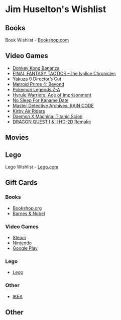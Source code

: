 # Jim Huselton's Wishlist

## Books

Book Wishlist - [Bookshop.com](https://bookshop.org/wishlists/18da2f2bc0a7ce168b8badd0579e148578f76a9a)

## Video Games

- [Donkey Kong Bananza](https://www.costco.com/p/-/donkey-kong-bananza-nintendo-switch-2/4000373240?catalogId=10701&langId=-1&partNumber=4000373240&storeId=10301&krypto=mw1yAOydj2gZMLhXIDlPsC7qhLLmbE7myDI5DeNXOSXtQSVAephoMkS1jfg%2F4RjrYu%2BvC%2FjtjmN%2FeXalZCMx86LfPTIdhRNsPeeIir7vBWKrKq%2FQ5XFzIwM2l9uYWZd2lRRmRA813igIRB0GK2wIfkTtcDt3DbEs0vp9UHYDWO8lcsVjuoSobF2Spts23YPlzBFpcix2GzUFee5MorkLJJ5c8PPVKsFF3y1ThqpSDQQzASXohMjBeOGSOkNNTgSNDJALdrZlxvdv4Cr%2B1IVqIIK4bgBH7SifuuMNtUTvx8yX0oeCjpL8duA9A6Ow5ZuOk7S6Mxs4l7AerZ%2FFVz4NHckDVSRsWEMC0ZCrk4SUqIPbZeU7yQ3FMyBIriDxPRKsZFPMB7In4OaaXPq0ekyk07wjN6QABvYAIdpRRwRoj3RrJ%2BvJ%2BAycAB6ITMwZAl%2F3p3Wl5%2BiuOLvU6BHe8WpVi16S3aGmROR9uDFCUEkQ7p55ZePXO%2FU0Tak%2BWo1%2Fmg6ih0bTODeP1bQmp0SSX5f4B3RLzY8j6zCx2KhwMy2LTBWk0a9I3nb4MRq8%2BQIC4ggfVogXBloIv0Rdb4tAh1x4CwgWLa5ZBb0Kdyodri4jfUQlU%2Bt3RbeVk4%2BaBveDkArh2ollHctb7cXFlxlnMda0etN9Zv1qF%2FbSs00TNM%2F%2FWH7SfBqMWrpOjgLG9%2BIEWAa%2F61hc3AygxgNna9McnWVymx3MoxCk9ii1lqJR0kG0bJmdu1%2FhqHL4qH315U8LQGAVkZS%2BarbT4TL1VVA62RgisEdoR%2F3sXfHjjDHDkxnWBYZdvwDaxfNCSHrFnX8v8qbw%2B8UAapicnhEfWEvdj14jVRpj7enBjvX1Ptb7YkwhjwfsblbN2gW%2FAC4OMFYRHWhvxxoF1nQKVVZriSzxMgu7UtlNTwzv1kdiqz57q2FYRPYcNMgG4x9UDNXcRpiteTKs%2BX1GssgFPxZ0pNUsg7Sfu9qSFjoNuuthGa6d89KsmP1PR1j2YBQv4HLXcR1fR%2F12IF6T2Qevv4rfA31lj45vdd2m%2B1CMQRufGocnv5tflcPsEvd85SM%2B2h7Pr3i9hX6QUUTcasdhd5KtwZlBbcFUsBTqJH92jkhGVF3ZuWg9bgTE%2BpppJe8jmTLK39tGe%2BkDLhIfeNvDPyMPZNJW6y8PW5YZ6Wb7tjq33m7X2sQTqaAUkYtvmgiXuU48tinFWQO%2FLqEdzgYReSnsQ%2Fs31geyMolFz8jOrfXfpYTS1H93R2uflny0lLVcFbrIBAnv4OtSsGuEISxT4UGjaLx%2BRodt%2F5xBreulbvatzR9ScpFK7iJnNoc1ipNdCh%2BLMvZHs%2F%2B4H0dqsZa3Yhr2O5v0FUQHivVqxaiBYu%2BzpnYLz3c83yiX2fJ683BfFamtM2zrahoYgSZeGnV4WU4QKHqg7hXIfu29G5qXsTBdhICqxYdKwoNYOdJiICUHo%2B00ne6gvV1wj3TOG%2B5wpaBEorIQETQk%2FM6EGg9ipmi2iuQn5pYCum%2BLEqAyGK9nAThv8PJpu7n7jTdlXnCRT09eJo1RL%2BipiJ7b7RnpFREhF%2FWo0yc7Ql7TPBUgfGzEqZ3Aa%2FfllGVJ7nh1cPKVSb5BnKJFLq1iIw5siBBkB3xn4AUZvuEIFeV%2B3kz6GEzz6c5%2F5PFvq0aixePAWLKkVWfPO3l5VxyRMYZ35EV0fSqV8WlOekmep7T5knuB%2BpQRr5R2l2SytuJWQ64ujgFoO8Y%2FXOVW9XwMDC%2F03LhpwwIffw9j5TSOYkFgZTJ%2Bwyz2u9r3i62JjKgY8mrZkBB8ieOMM8NSPBVVSBUgYfvO0Tj5YyKg9byV28VH9VTxefU2M73QIjSjV7g1)
- [FINAL FANTASY TACTICS –The Ivalice Chronicles](https://www.bestbuy.com/product/final-fantasy-tactics-the-ivalice-chronicles-nintendo-switch/JXL9RG8PXC)
- [Yakuza 0 Director’s Cut](https://www.bestbuy.com/product/yakuza-0-directors-cut-nintendo-switch-2/J7JHG52GQH)
- [Metroid Prime 4: Beyond](https://www.bestbuy.com/product/metroid-prime-4-beyond-nintendo-switch-2-nintendo-switch-2/J7GSL5JFV6)
- [Pokemon Legends Z-A](https://www.costco.com/p/-/pokmon-legends-z-a-nintendo-switch-2/4000397054?catalogId=10701&langId=-1&partNumber=4000397054&storeId=10301&krypto=TThpRGPbl6Pw4WbK5o3bnrc%2BLH22Z1WRO8zjvwTIKU4eRTF5a2AEp5OAygkLxfu4lDmvFtW6rGvU7MLTmgVRpIXqQDRKab0NOTS6e7vINd2gtPHtw%2Bt7LOPFpCPNX9C6dsC0aKSeRLopQSUpdZeeYheB3DXnb%2F6%2Bj%2FiCG8i%2FABfv4aE%2Fw6FF%2BncsjIavRH9O9WZsBrm0MZqajL490gU%2BX44q%2B7q5FvFUqcSj0CNSj4Kqhz%2BA6p5CLXMK1xGMPKBk21jLkTKSVQzHpdIaWSKIiOJmC40TFad8BXkj6%2BlgQrDFOWBKsiRib1lOBDj6nbzZXdkah7YZSIjU9khBc%2FgYcQ5yC%2FhfDERtDikcHYGCurF9qUTqP%2BeJPfxYQIbcRRUjxY68hAV80aS5e5lRzssn78MSoP4TOKiZNRb3QLf66NbX1%2FKY2mzEjG29bHds63U%2BPkOR4NkC%2FaXPO1mdee5V1bEJYvD3a2R2YsT551McxpJXqZrk6wN01z65dZezLlfMzI3slfe5CCmXp3p1K3A5CZBilI%2FDbpMtuEMuD34H%2FMuJBStsEKRY2aRILIw7dVfoAO0Xu49hA0Vu2lxrMASsQyXKg7n1p5bukhszgIZ%2BMrCAUFdGKwCnaymdAmqWcHcPJgl69ndB0K9Y3vZL75nRsmFA0J2rLiYBG746FbhevPmhY%2BRKfhW7Qm6aYHGGIJOuMZd%2FQfYgrLxGLS89MICEtHbg0RwmQ1JAccPaStGMHNuWKP0qPgiLxUkayxPEh13F29d0WxRU%2F3on6uE5J9TMK7e%2BiAY6JvQ8XFXfPfVlokNem4YmDQZE1eSXlL6MqUaVgvOGM1xMAXbbzZqpRNDSI6BXyrAokYiPs4V7wR4yBeS2yW85tp%2FBL%2BDKBX0OKnF3LYuacWATTxKvF3S9%2FlXLMHT7KpKU2PPe1zLAke28h7w7Cx0kIrRZca5enH4wBXHyrhB1DqvZy5fe11qlQgwQTf1NDxghJ1lW5Wl3cJrA7ybJfD2BEdc046d4oveqdKFBs0ih2jQxRVT5eKResy5MNyVucPBdo%2BTa8qacQACTj3xSgoQce89GGXewNiZz0eSxdCCWNwRDDr1MddSGsNtYK%2FWoIWXlYmbVArslRQOzNGEKSvabnCn96%2BbzjQHFYgHexE2OCMGdvUxRovLEub9iA5m4rcuTIwDUv8EnWGn9%2BfZZHzdV%2BA7p%2BhzJfgbAMmzEvwk8VFNttokMThgonJLsAPIc516xAL05fXHCuLuYMVsuA%2BFnJkOleszLC0pp6xiVo0u62vITUMYzppqP9SzoQB9BGxCEWr4Vb%2FTMbY%2FwFAL%2F5msFJaiMUZJSSXo5YNLzxdxZ3z2s6NXER2WmdtoDHAdRuW66KuQVfP7YPrfmNlTr7t336qtg6qjae7y9W3K6auOlqgzp9a15X9biEoZY%2Bz5grE%2BzdCITqixexNqUmrCcYmf8jcj9H8prQuBzz2YOr7qDJ2aJlbKR0Iv6lkiU48dRJptu8hPjkRq2EYb%2BPwhf0yJTX92ct09yxA68dbSk%2BajzteqiZ90WGd0%2FIkj%2F%2F8anqxO89V8TkEMQeV1EWXTfy0V%2BzTqLd8bxlCmCQXHKffgi9t4uqDrIlukyZ6KXUWetAasAV1EcGac2wg8XFXfek3QmtOeiXJuEApv5IKzhZXeMFh9RF%2B84Biih8swTF7R1guOzvg64bq2x8bBdry4xgplqZLe%2F0Z4RCInRD3Gw%2FMp4F%2FhUTBwz9C2gwnbOIR2XR8Dbguil9a7JdJq6cu%2BvleX95VUq%2FUG4kArTExSfEbeiWbYadrr4jqc5EADcmNkzS1DFdvV5IAWFv5HALh4dq2KJLxVm0CvUROv388nO)
- [Hyrule Warriors: Age of Imprisonment](https://www.bestbuy.com/product/hyrule-warriors-age-of-imprisonment-nintendo-switch-2-nintendo-switch-2/J7GSL5JV9Y)
- [No Sleep For Kaname Date](https://www.bestbuy.com/product/no-sleep-for-kaname-date-from-ai-the-somnium-files-aiba-edition-nintendo-switch-2/J3L72LJV7X)
- [Master Detective Archives: RAIN CODE](https://www.bestbuy.com/product/master-detective-archives-rain-code-nintendo-switch/J3L72LJFWC)
- [Kirby Air Riders](https://www.costco.com/p/-/kirby-air-riders-nintendo-switch-2/4000404894?storeId=10301&partNumber=4000404894&catalogId=10701&langId=-1&krypto=ldRQH3FAqPtVvvqqy%2B2oag7tCrOQPKfb0kTiEnVejXEKM%2F5BrHc4vdU%2BRK4hVDrvrfikAXZEhUSiG6sM%2BR13nT%2FKIx%2FAV01e2qFagE0xbXt5gA1%2FmMPo%2FM%2F%2BMZq8xjg9)
- [Daemon X Machina: Titanic Scion](https://www.bestbuy.com/product/daemon-x-machina-titanic-scion-nintendo-switch-2/J3R84YL9TK)
- [DRAGON QUEST I & II HD-2D Remake](https://www.bestbuy.com/product/dragon-quest-i-ii-hd-2d-remake-nintendo-switch-2/JXL9RG8PXH)

## Movies


## Lego

Lego Wishlist - [Lego.com](https://www.lego.com/guest/wishlist/f93bcfc7-4f62-40aa-ac29-e30c3cac8667)

## Gift Cards
### Books
- [Bookshop.org](https://bookshop.org/gift_cards)
- [Barnes & Nobel](https://www.barnesandnoble.com/b/gift-cards/_/N-8rg)
### Video Games
- [Steam](https://store.steampowered.com/digitalgiftcards/)
- [Nintendo](https://www.costco.com/p/-/nintendo-eshop-four-25-egift-cards/4000152900?catalogId=10701&langId=-1&partNumber=4000152900&storeId=10301&krypto=lZanIUWx1Rw1rOaNk4nleWF1XCoZNrsfGB%2FgHzWNofAdEHeHK0g%2FlXUgANmkjGBNoDjGZS7j%2FpTowp2KpO%2FY4WMN3%2FWWo4%2BAF9XMGf8scwuTETotJZFw9mH%2BIQ9sRILTtAdLonSHxl0b4RRIZ961%2Fd21KKrD0NSUn9BZzQ5VAc8PtO0U47EAqqBxd%2BQxvdNPPSPADdqQRSv9dnbs9OfxU2Ni%2FAfQXriG%2FfDzlwe8V6JdHYFKKQCbNE%2FWbB7yxxjh0XnOh6d54PvgnoZJKwBPWNPb8ER5M1rpivFMpL7nfi343J4wCaO36n43vCty8ikHcb0tXX%2BNEuPSiLc1j1QCb3Why%2FaW1XWUXKduCwqxWeBqjCmJMb681yGfQ78mERWIYOhTGw7sgcKKdsGTr6HTnpa80ZjX10ZxqhO6o1H0qZP3hNDyRxCD5s%2F7Sh1fyiPZ9Nyn7RgBIH%2BJ7lw4tIHuavKIbX%2FAY0TeaYUkv%2FmtmQ%2Fo6Nwh%2B%2FxhBtPMoPB9yiNp3Ts5a0sVGgybgJyTT2l053btIXBL9DfN1mZAcACIKcdcQeOPkktb5zFUZ2pioKQvrQxG2UA8O4o8p0IIM1DsO9hT5UHRO0PvIz7VK6fllFmBkDzhKf%2B6CGGHBybQamdO%2BFYCYW70OxzDG62wordxrV9OFlagSQObZfXzoZZABTywzZOfceB15KBwdeIp3XT3BJ75cewJSAb5tNnVYGrIW6XltTqDNf8LyY67wgd9TPRJj47Abiynmz5CbvXgBjSXyhc5%2FtiG9HaWND8U5ktd7eur%2FWVeJjcAGPG%2B22LlkEnsHRmOU3OaPV5GZDLivT%2FR%2BgRzkuXhnKHpI%2B8Pi86czFqmAWWqE5o7kUqjNmuLscaNC7tMGGoWMjZJJnV1Eh04hSLtKcQACVEJiGdtVqKDHYrtpOm3yRVC7JxMFLCW4zdXXRuRb5Q9nKGm7kRabkSwJbRg84Q5rnV%2Bfy2OzG%2B8F5r27k8%2BHccs1kX%2F5F6ooK0%2FPDESbgmF7OPvtc5Oy%2B6yXUuKsXE%2FkNApdxwEl7WJJS8ehUO2KH9bZKjwnNZ%2BrtwairhYQFRtU22qkNXt4gQ6EwZtaibuqf50vc9nk5xGGnz3X5Xf1hz9z7MFGOf2dW%2F5pqnRTYGHt5UOjfIIqujhBR2X0LeLYGLzGTakr4f8xaNnhoed7ZbWd82ccFRZUD96Nw68TvFPJZnJ6TntxKy8FOamHl8nburzGuL4jo9OFkC3K1XdlSWbgwOVy%2BXRKsxseW0PvoCS%2FGJ0ff%2BI9VqQxuUmu8AshXzVW9IGedJvI6t36RdubOW8Uy4wGKwiE53XjT4HBqehQ0frx3u7WpASnCW3oM31qYZPmwkyVnwAcTZCWZcC7cjK0yQ8H1HbunynsCms%2BYmw9Ls2f3%2F96u4wcwaUD1TeZQvfW2R6MvzRU7Wu84mtb1Sd9l0MbXwG85IkDmNZEm7q6tNl5dvrmUAfChinfk8YC5SjqQSDsXdOUkco4ho%2Bjzrq2PyXqyODYapoRrmWHqs%2Fg9z0SpWM8JsPo2%2F9aTPf%2FtvFzxnjt%2FgJiEgyDE0%2BzUWgLnHnz%2F5pY6%2F7SBa3Raua6HBD0mblHVGeH2NbvsncvmyQbVq0t1HUdRoy%2BkywFtZ8kB46oSlQCiBIPWL3pvrkYmfIS28Ao7p0hc9WNkZ9itR%2FN5QiTHgQN07ySkwYqiAIrDaYBnNh9kNVWm5BfHjYz32yE3uXXoGY%2Bh2aV2RmCq11kUc%2Bo1ovgysnoeAXkg19QidmezPcYc7N6fTInDCrkIuGM%2FwzB0xFx9oiytk1U4WdAvirKElJptkovIgNvT39TZTuvXboX0tO9gbO2fnqLYqIO4Gxxf%2Begp3cjJ23jxHgpJZP9gcPEZUym6wUk7c59BqP5hkZdxM%3D)
- [Google Play](https://play.google/giftcards/)
### Lego
- [Lego](https://www.lego.com/en-us/gift-cards)
### Other
- [IKEA](https://www.ikea.com/us/en/customer-service/gift-cards-pub3d1efe50/)

## Other


